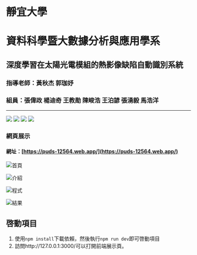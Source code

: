 # 靜宜大學

# 資料科學暨大數據分析與應用學系

## 深度學習在太陽光電模組的熱影像缺陷自動識別系統

### 指導老師：黃秋杰 郭珈妤

### 組員：張偉政 楊迪奇 王教勛 陳峻浩 王泊諺 張湧毅 馬浩洋

---

<img src='https://img.shields.io/badge/3.2.26-vue-green'> <img src='https://img.shields.io/badge/1.3.0-element--plus-blue'> <img src='https://img.shields.io/badge/2.0.9-pinia-yellowgreen'> <img src='https://img.shields.io/badge/8.0.7-swiper-9cf'>

### 網頁展示

#### 網址：[https://puds-12564.web.app/](https://puds-12564.web.app/)

![首頁](https://upload.cc/i1/2022/05/02/V432wU.png)

![介紹](https://upload.cc/i1/2022/05/02/UKnsfZ.png)

![程式](https://upload.cc/i1/2022/05/02/ecOkvn.png)

![結果](https://upload.cc/i1/2022/05/02/6DyKIA.png)

## 啓動項目

1. 使用`npm install`下載依賴，然後執行`npm run dev`即可啓動項目
2. 訪問http://127.0.0.1:3000/可以打開前端展示頁。
